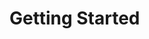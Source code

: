 <!--
Copyright (c) 2023 Sophie Katz

This file is part of test-ur-code-XD.

test-ur-code-XD is free software: you can redistribute it and/or modify it under the terms of the
GNU General Public License as published by the Free Software Foundation, either version 3 of the
License, or (at your option) any later version.

test-ur-code-XD is distributed in the hope that it will be useful, but WITHOUT ANY WARRANTY; without
even the implied warranty of MERCHANTABILITY or FITNESS FOR A PARTICULAR PURPOSE. See the GNU
General Public License for more details.

You should have received a copy of the GNU General Public License along with test-ur-code-XD. If
not, see <https://www.gnu.org/licenses/>.
-->

# Getting Started